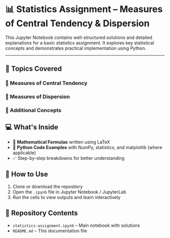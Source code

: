# 📊 Statistics Assignment – Measures of Central Tendency & Dispersion

This Jupyter Notebook contains well-structured solutions and detailed explanations for a basic statistics assignment. It explores key statistical concepts and demonstrates practical implementation using Python.

---

## 📌 Topics Covered

### 🔹 Measures of Central Tendency
### 🔹 Measures of Dispersion
### 🔹 Additional Concepts

## 💻 What's Inside

- 🧮 **Mathematical Formulas** written using LaTeX
- 🐍 **Python Code Examples** with NumPy, statistics, and matplotlib (where applicable)
- ✅ Step-by-step breakdowns for better understanding

## 📝 How to Use

1. Clone or download the repository
2. Open the `.ipynb` file in Jupyter Notebook / JupyterLab
3. Run the cells to view outputs and learn interactively

## 📂 Repository Contents

- `statistics-assignment.ipynb` – Main notebook with solutions
- `README.md` – This documentation file

